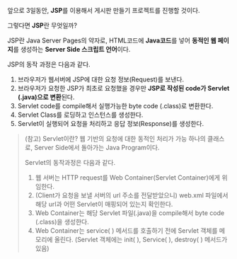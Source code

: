 앞으로 3일동안, **JSP**를 이용해서 게시판 만들기 프로젝트를 진행할 것이다.

그렇다면 **JSP**란 무엇일까?

JSP란 Java Server Pages의 약자로,
HTML코드에 **Java코드**를 넣어 **동적인 웹 페이지**를 생성하는 **Server Side 스크립트 언어**이다.

JSP의 동작 과정은 다음과 같다.
1. 브라우저가 웹서버에 JSP에 대한 요청 정보(Request)를 보낸다.
2. 브라우저가 요청한 JSP가 최초로 요청했을 경우만 **JSP로 작성된 code가 Servlet (.java)으로 변환**된다.
3. Servlet code를 compile해서 실행가능한 byte code (.class)로 변환한다.
4. Servlet Class를 로딩하고 인스턴스를 생성한다.
5. Servlet이 실행되어 요청을 처리하고 응답 정보(Response)를 생성한다.

> (참고) Servlet이란?
> 웹 기반의 요청에 대한 동적인 처리가 가능 하나의 클래스로, Server Side에서 돌아가는 Java Program이다.
>
> Servlet의 동작과정은 다음과 같다.
> 1. 웹 서버는 HTTP request를 Web Container(Servlet Container)에게 위임한다.
> 2.  (Client가 요청을 보낼 서버의 url 주소를 전달받았으니) web.xml 파일에서 해당 url과 어떤 Servlet이 매핑되어 있는지 확인한다. 
> 3. Web Container는 해당 Servlet 파일(.java)을 compile해서 byte code (.class)을 생성한다.
> 4. Web Container는 service( ) 메서드를 호출하기 전에 Servlet 객체를 메모리에 올린다. (Servlet 객체에는 init( ), Service( ), destroy( ) 메서드가 있음)
<!--stackedit_data:
eyJoaXN0b3J5IjpbLTE3MzUxNzE2NzgsLTExMTkwNTU1MTQsMT
g2NTk1NjIzOV19
-->
